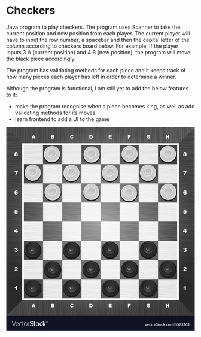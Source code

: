 # Checkers
Java program to play checkers. The program uses Scanner to take the current position and new position from each player. The current player will have to input the row number, a spacebar and then the capital letter of the column according to checkers board below. For example, if the player inputs 3 A (current position) and 4 B (new position), the program will move the black piece accordingly.

The program has validating methods for each piece and it keeps track of how many pieces each player has left in order to determine a winner.

Although the program is functional, I am still yet to add the below features to it:
- make the program recognise when a piece becomes king, as well as add validating methods for its moves
- learn frontend to add a UI to the game

![checkers-board.jpg](image%2Fcheckers-board.jpg)